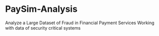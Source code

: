 # PaySim-Analysis
Analyze a Large Dataset of Fraud in Financial Payment Services Working with data of security critical systems
